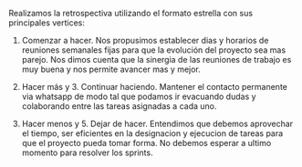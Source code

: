 Realizamos la retrospectiva utilizando el formato estrella con sus principales vertices:

1. Comenzar a hacer.
Nos propusimos establecer dias y horarios de reuniones semanales fijas para que la evolución del proyecto sea mas parejo. Nos dimos cuenta que la sinergia
de las reuniones de trabajo es muy buena y nos permite avancer mas y mejor.

2. Hacer más y 3. Continuar haciendo.
Mantener el contacto permanente via whatsapp de modo tal que podamos ir evacuando dudas y colaborando entre las tareas asignadas a cada uno.

4. Hacer menos y 5. Dejar de hacer.
Entendimos que debemos aprovechar el tiempo, ser eficientes en la designacion y ejecucion de tareas para que el proyecto pueda tomar forma.
No debemos esperar a ultimo momento para resolver los sprints.
